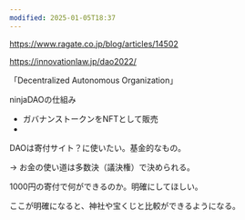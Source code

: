 ```yaml
---
modified: 2025-01-05T18:37
---
```

  

https://www.ragate.co.jp/blog/articles/14502

https://innovationlaw.jp/dao2022/

「Decentralized Autonomous Organization」

  

ninjaDAOの仕組み

- ガバナンストークンをNFTとして販売  
-  

  

DAOは寄付サイト？に使いたい。基金的なもの。

→ お金の使い道は多数決（議決権）で決められる。

1000円の寄付で何ができるのか。明確にしてほしい。

ここが明確になると、神社や宝くじと比較ができるようになる。